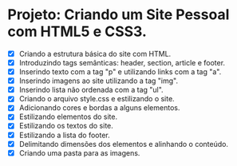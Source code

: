 # Projeto: Criando um Site Pessoal com HTML5 e CSS3.

- [x] Criando a estrutura básica do site com HTML.
- [x] Introduzindo tags semânticas: header, section, article e footer.
- [x] Inserindo texto com a tag "p" e utilizando links com a tag "a".
- [x] Inserindo imagens ao site utilizando a tag "img".
- [x] Inserindo lista não ordenada com a tag "ul".
- [x] Criando o arquivo style.css e estilizando o site.
- [x] Adicionando cores e bordas a alguns elementos.
- [x] Estilizando elementos do site.
- [x] Estilizando os textos do site.
- [x] Estilizando a lista do footer.
- [x] Delimitando dimensões dos elementos e alinhando o conteúdo.
- [x] Criando uma pasta para as imagens.
